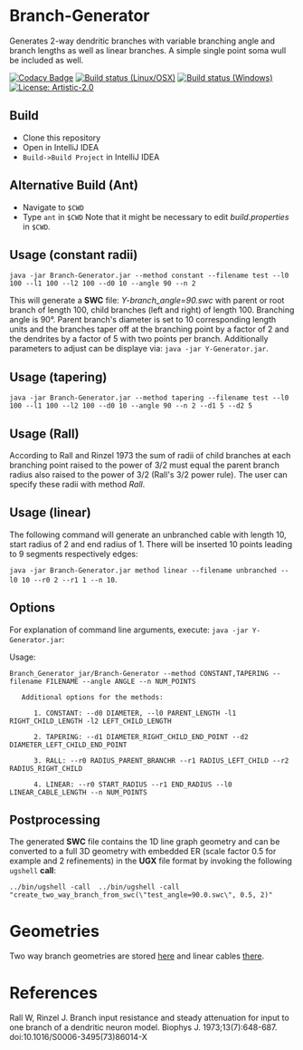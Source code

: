 # Branch-Generator
Generates 2-way dendritic branches with variable branching angle and branch lengths 
as well as linear branches. A simple single point soma wull be included as well.

[![Codacy Badge](https://api.codacy.com/project/badge/Grade/40d57a5293af44d8982bbb4dbdd551b8)](https://app.codacy.com/manual/stephan_5/Branch-Generator?utm_source=github.com&utm_medium=referral&utm_content=stephanmg/Branch-Generator&utm_campaign=Badge_Grade_Dashboard)
[![Build status (Linux/OSX)](https://travis-ci.org/stephanmg/Branch-Generator.svg?branch=master)](https://travis-ci.org/stephanmg/Branch-Generator)
[![Build status (Windows)](https://ci.appveyor.com/api/projects/status/bs9ywjrehwdtoqii?svg=true)](https://ci.appveyor.com/project/stephanmg/branch-generator)
[![License: Artistic-2.0](https://img.shields.io/badge/License-Artistic%202.0-0298c3.svg)](https://opensource.org/licenses/Artistic-2.0)

## Build
- Clone this repository
- Open in IntelliJ IDEA
- `Build->Build Project` in IntelliJ IDEA

## Alternative Build (Ant)
- Navigate to `$CWD`
- Type `ant` in `$CWD`
Note that it might be necessary to edit *build.properties* in `$CWD`.

## Usage (constant radii)
`java -jar Branch-Generator.jar --method constant --filename test --l0 100 --l1 100 --l2 100 --d0 10 --angle 90 --n 2`

This will generate a **SWC** file: *Y-branch_angle=90.swc* with parent or root branch
of length 100, child branches (left and right) of length 100. Branching angle is 90°.
Parent branch's diameter is set to 10 corresponding length units and the branches
taper off at the branching point by a factor of 2 and the dendrites by a factor of
5 with two points per branch. Additionally parameters to adjust can be displaye via:
`java -jar Y-Generator.jar`.

## Usage (tapering)
`java -jar Branch-Generator.jar --method tapering --filename test --l0 100 --l1 100 --l2 100 --d0 10 --angle 90 --n 2 --d1 5 --d2 5`

## Usage (Rall)
According to Rall and Rinzel 1973 the sum of radii of child branches at each branching point raised to the power of 3/2 must equal
the parent branch radius also raised to the power of 3/2 (Rall's 3/2 power rule). The user can specify these radii with method *Rall*.

## Usage (linear)
The following command will generate an unbranched cable with length 10, start radius of 2 and end radius of 1. There will be inserted 10 points leading to 9 segments respectively edges:

`java -jar Branch-Generator.jar method linear --filename unbranched --l0 10 --r0 2 --r1 1 --n 10`.

## Options
For explanation of command line arguments, execute: `java -jar Y-Generator.jar`:

Usage:

`Branch_Generator_jar/Branch-Generator --method CONSTANT,TAPERING --filename FILENAME --angle ANGLE --n NUM_POINTS`

       Additional options for the methods:
       
          1. CONSTANT: --d0 DIAMETER, --l0 PARENT_LENGTH -l1 RIGHT_CHILD_LENGTH -l2 LEFT_CHILD_LENGTH
          
          2. TAPERING: --d1 DIAMETER_RIGHT_CHILD_END_POINT --d2 DIAMETER_LEFT_CHILD_END_POINT

          3. RALL: --r0 RADIUS_PARENT_BRANCHR --r1 RADIUS_LEFT_CHILD --r2 RADIUS_RIGHT_CHILD

          4. LINEAR: --r0 START_RADIUS --r1 END_RADIUS --l0 LINEAR_CABLE_LENGTH --n NUM_POINTS 


## Postprocessing
The generated **SWC** file contains the 1D line graph geometry and can be 
converted to a full 3D geometry with embedded ER (scale factor 0.5 for example and 2 refinements) 
in the **UGX** file format by invoking the following `ugshell` **call**:

` ../bin/ugshell -call  ../bin/ugshell -call "create_two_way_branch_from_swc(\"test_angle=90.0.swc\", 0.5, 2)" `

# Geometries
Two way branch geometries are stored [here](https://temple.app.box.com/folder/116285138468) and linear cables [there](https://temple.app.box.com/folder/116511573967).

# References
Rall W, Rinzel J. Branch input resistance and steady attenuation for input to one branch of a dendritic neuron model. Biophys J. 1973;13(7):648-687. doi:10.1016/S0006-3495(73)86014-X
